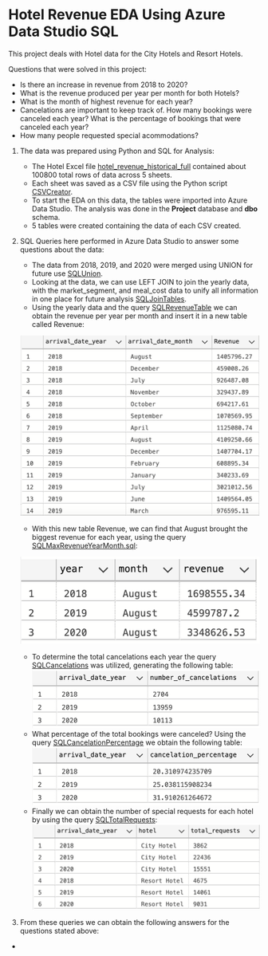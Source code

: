 # Hotel Revenue EDA Using Azure Data Studio SQL
This project deals with Hotel data for the City Hotels and Resort Hotels.

Questions that were solved in this project: 
  - Is there an increase in revenue from 2018 to 2020?
  - What is the revenue produced per year per month for both Hotels?
  - What is the month of highest revenue for each year?
  - Cancelations are important to keep track of. How many bookings were canceled each year? What is the percentage of bookings that were canceled each year?
  - How many people requested special acommodations?

1. The data was prepared using Python and SQL for Analysis:
    - The Hotel Excel file [hotel_revenue_historical_full](https://github.com/WarlockBlue/HotelRevenue/tree/main/Data/hotel_revenue_historical_full.xlsx)         contained about 100800 total rows of data across 5 sheets. 
    - Each sheet was saved as a CSV file using the Python script [CSVCreator](https://github.com/WarlockBlue/HotelRevenue/blob/main/Data/CSVCreator.py).
    - To start the EDA on this data, the tables were imported into Azure Data Studio. The analysis was done in the **Project** database and **dbo** schema.
    - 5 tables were created containing the data of each CSV created. 

2. SQL Queries here performed in Azure Data Studio to answer some questions about the data:
    - The data from 2018, 2019, and 2020 were merged using UNION for future use [SQLUnion](https://github.com/WarlockBlue/HotelRevenue/tree/main/SQL_queries/SQLUnion.sql).
    - Looking at the data, we can use LEFT JOIN to join the yearly data, with the market_segment, and meal_cost data to unify all information in one place for future analysis [SQLJoinTables](https://github.com/WarlockBlue/HotelRevenue/blob/main/SQL_queries/SQLJoinTables.sql).
    - Using the yearly data and the query [SQLRevenueTable](https://github.com/WarlockBlue/HotelRevenue/blob/main/SQL_queries/SQLRevenueTable.sql) we can obtain the revenue per year per month and insert it in a new table called Revenue:

    ![RevenueYearMonth](https://github.com/WarlockBlue/HotelRevenue/blob/main/Tables/RevenueYearMonth.png?raw=true)
    - With this new table Revenue, we can find that August brought the biggest revenue for each year, using the query [SQLMaxRevenueYearMonth.sql](SQL_queries/SQLMaxRevenueYearMonth.sql): 
    
    ![HighestRevenueMonthPerYear](Tables/MaxRevenueYearMonth.png?raw=true)
    - To determine the total cancelations each year the query [SQLCancelations](SQL_queries/SQLCancelations.sql) was utilized, generating the following table:
    ![CancelationsPerYear](Tables/TotalCancelationsPerYear.png?raw=true)
    - What percentage of the total bookings were canceled? Using the query [SQLCancelationPercentage](SQL_queries/SQLCancelationPercentage.sql) we obtain the following table:
    ![CancelationPercentage](Tables/CancelationPercentage.png?raw=true)
    - Finally we can obtain the number of special requests for each hotel by using the query [SQLTotalRequests](SQL_queries/SQLTotalRequests.sql):
    ![TotalRequestPerHotel](Tables/TotalRequests.png?raw=true)

3. From these queries we can obtain the following answers for the questions stated above:
  - 
